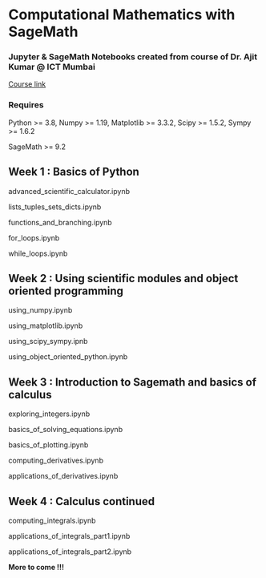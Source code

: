 # Computational Mathematics with SageMath

### Jupyter & SageMath Notebooks created from course of Dr. Ajit Kumar @ ICT Mumbai

[Course link](https://onlinecourses.nptel.ac.in/noc21_ma29/course)

### Requires 

Python >= 3.8, Numpy >= 1.19, Matplotlib >= 3.3.2, Scipy >= 1.5.2, Sympy >= 1.6.2

SageMath >= 9.2

## Week 1 : Basics of Python

advanced_scientific_calculator.ipynb

lists_tuples_sets_dicts.ipynb

functions_and_branching.ipynb

for_loops.ipynb

while_loops.ipynb

## Week 2 : Using scientific modules and object oriented programming

using_numpy.ipynb

using_matplotlib.ipynb

using_scipy_sympy.ipnb

using_object_oriented_python.ipynb


## Week 3 : Introduction to Sagemath and basics of calculus

exploring_integers.ipynb

basics_of_solving_equations.ipynb

basics_of_plotting.ipynb

computing_derivatives.ipynb

applications_of_derivatives.ipynb


## Week 4 : Calculus continued

computing_integrals.ipynb

applications_of_integrals_part1.ipynb

applications_of_integrals_part2.ipynb

**More to come !!!**
